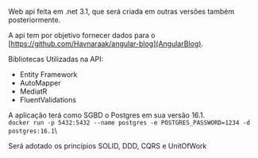 Web api feita em .net 3.1, que será criada em outras versões também posteriormente.

A api tem por objetivo fornecer dados para o [https://github.com/Havnaraak/angular-blog](AngularBlog).

Bibliotecas Utilizadas na API:
<ul>
  <li>Entity Framework</li>
  <li>AutoMapper</li>
  <li>MediatR</li>
  <li>FluentValidations</li>
</ul>

A aplicação terá como SGBD o Postgres em sua versão 16.1.
<br/>```docker run -p 5432:5432 --name postgres -e POSTGRES_PASSWORD=1234 -d postgres:16.1```\

Será adotado os princípios SOLID, DDD, CQRS e UnitOfWork
